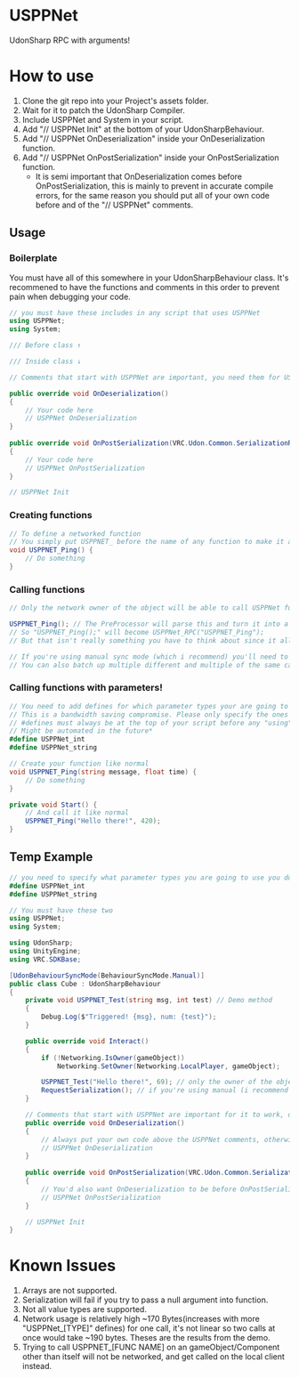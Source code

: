 # USPPNet
 UdonSharp RPC with arguments!

# How to use
1. Clone the git repo into your Project's assets folder.
2. Wait for it to patch the UdonSharp Compiler.
3. Include USPPNet and System in your script.
4. Add "// USPPNet Init" at the bottom of your UdonSharpBehaviour.
5. Add "// USPPNet OnDeserialization" inside your OnDeserialization function.
6. Add "// USPPNet OnPostSerialization" inside your OnPostSerialization function.
    - It is semi important that OnDeserialization comes before OnPostSerialization, this is mainly to prevent in accurate compile errors, for the same reason you should put all of your own code before and of the "// USPPNet" comments.

## Usage
### Boilerplate 
You must have all of this somewhere in your UdonSharpBehaviour class.
It's recommened to have the functions and comments in this order to prevent pain when debugging your code.
```csharp
// you must have these includes in any script that uses USPPNet
using USPPNet;
using System;

/// Before class ↑

/// Inside class ↓

// Comments that start with USPPNet are important, you need them for USPPNet to work

public override void OnDeserialization()
{
    // Your code here
    // USPPNet OnDeserialization
}
    
public override void OnPostSerialization(VRC.Udon.Common.SerializationResult result)
{
    // Your code here
    // USPPNet OnPostSerialization
}

// USPPNet Init
```
### Creating functions
```csharp
// To define a networked function
// You simply put USPPNET_ before the name of any function to make it a USPPNet function
void USPPNET_Ping() {
    // Do something
}
```
### Calling functions
```csharp
// Only the network owner of the object will be able to call USPPNet functions

USPPNET_Ping(); // The PreProcessor will parse this and turn it into a USPPNet remote function call
// So "USPPNET_Ping();" will become USPPNet_RPC("USPPNET_Ping");
// But that isn't really something you have to think about since it all happens in the background

// If you're using manual sync mode (which i recommend) you'll need to call RequestSerialization before the function call happens
// You can also batch up multiple different and multiple of the same calls into one RequestSerialization to save bandwidth
```
### Calling functions with parameters!
```csharp
// You need to add defines for which parameter types your are going to use
// This is a bandwidth saving compromise. Please only specify the ones you need
// #defines must always be at the top of your script before any "using" keywords
// Might be automated in the future* 
#define USPPNet_int
#define USPPNet_string

// Create your function like normal
void USPPNET_Ping(string message, float time) {
    // Do something
}

private void Start() {
    // And call it like normal
    USPPNET_Ping("Hello there!", 420);
}
```

## Temp Example
```csharp
// you need to specify what parameter types you are going to use you do this by adding a define like so #define USPPNet_[TYPE] replacing [TYPE] with I.E string, float, or etc
#define USPPNet_int
#define USPPNet_string

// You must have these two
using USPPNet;
using System;

using UdonSharp;
using UnityEngine;
using VRC.SDKBase;

[UdonBehaviourSyncMode(BehaviourSyncMode.Manual)]
public class Cube : UdonSharpBehaviour
{   
    private void USPPNET_Test(string msg, int test) // Demo method
    {
        Debug.Log($"Triggered! {msg}, num: {test}");
    }

    public override void Interact()
    {
        if (!Networking.IsOwner(gameObject))
            Networking.SetOwner(Networking.LocalPlayer, gameObject);

        USPPNET_Test("Hello there!", 69); // only the owner of the object can send RPC calls, this method gets called on everyone but the caller
        RequestSerialization(); // if you're using manual (i recommend you do) you need to call RequestSerialization to send the RPC
    }

    // Comments that start with USPPNet are important for it to work, don't remove these, or the PreProcessor won't be able to generate the code
    public override void OnDeserialization()
    {
        // Always put your own code above the USPPNet comments, otherwise debugging will get hard
        // USPPNet OnDeserialization
    }
    
    public override void OnPostSerialization(VRC.Udon.Common.SerializationResult result)
    {
        // You'd also want OnDeserialization to be before OnPostSerialization, for the same reason
        // USPPNet OnPostSerialization
    }

    // USPPNet Init
}
```

# Known Issues
1. Arrays are not supported.
2. Serialization will fail if you try to pass a null argument into function.
3. Not all value types are supported.
4. Network usage is relatively high ~170 Bytes(increases with more "USPPNet_[TYPE]" defines) for one call, it's not linear so two calls at once would take ~190 bytes. Theses are the results from the demo.
5. Trying to call USPPNET_[FUNC NAME] on an gameObject/Component other than itself will not be networked, and get called on the local client instead.